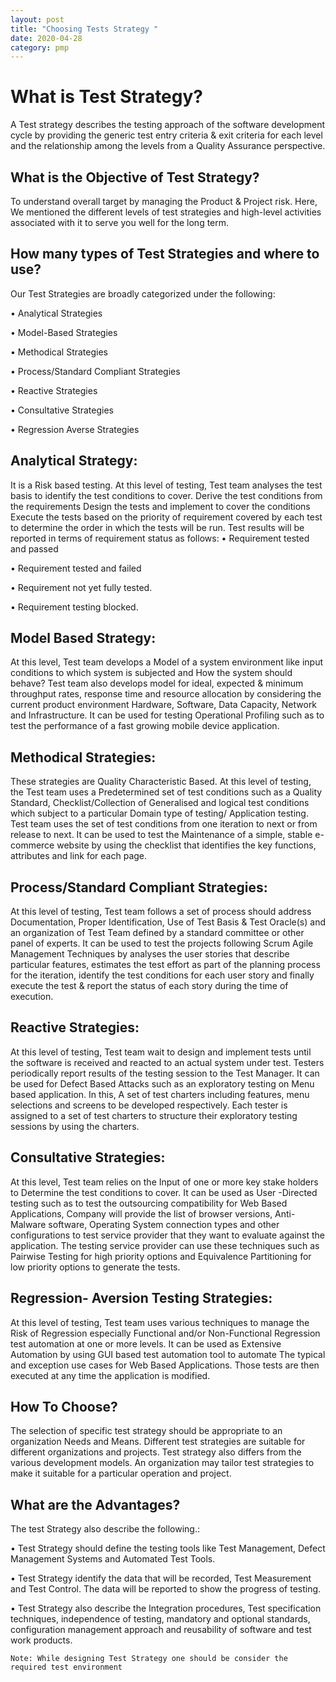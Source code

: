 ```yaml
---
layout: post
title: "Choosing Tests Strategy "
date: 2020-04-28
category: pmp
---
```

# What is Test Strategy?
A Test strategy describes the testing approach of the software development cycle by
providing the generic test entry criteria & exit criteria for each level and the relationship
among the levels from a Quality Assurance perspective.

## What is the Objective of Test Strategy?

To understand overall target by managing the Product & Project risk. Here, We
mentioned the different levels of test strategies and high-level activities associated with
it to serve you well for the long term.
## How many types of Test Strategies and where to use?
Our Test Strategies are broadly categorized under the following:

• Analytical Strategies

• Model-Based Strategies

• Methodical Strategies

• Process/Standard Compliant Strategies

• Reactive Strategies

• Consultative Strategies

• Regression Averse Strategies 

## Analytical Strategy:
It is a Risk based testing. At this level of testing, Test team analyses the test basis to
identify the test conditions to cover.
Derive the test conditions from the requirements Design the tests and implement to
cover the conditions Execute the tests based on the priority of requirement covered by
each test to determine the order in which the tests will be run. Test results will be
reported in terms of requirement status as follows:
• Requirement tested and passed

• Requirement tested and failed

• Requirement not yet fully tested.

• Requirement testing blocked.

## Model Based Strategy:
At this level, Test team develops a Model of a system environment like input
conditions to which system is subjected and How the system should behave? Test team
also develops model for ideal, expected & minimum throughput rates, response time
and resource allocation by considering the current product environment Hardware,
Software, Data Capacity, Network and Infrastructure.
It can be used for testing Operational Profiling such as to test the performance of a fast
growing mobile device application.
## Methodical Strategies:
These strategies are Quality Characteristic Based. At this level of testing, the Test team
uses a Predetermined set of test conditions such as a Quality Standard,
Checklist/Collection of Generalised and logical test conditions which subject to a
particular Domain type of testing/ Application testing. Test team uses the set of test
conditions from one iteration to next or from release to next.
It can be used to test the Maintenance of a simple, stable e-commerce website by using
the checklist that identifies the key functions, attributes and link for each page.

## Process/Standard Compliant Strategies:
At this level of testing, Test team follows a set of process should address
Documentation, Proper Identification, Use of Test Basis & Test Oracle(s) and an
organization of Test Team defined by a standard committee or other panel of experts.
It can be used to test the projects following Scrum Agile Management Techniques by
analyses the user stories that describe particular features, estimates the test effort as
part of the planning process for the iteration, identify the test conditions for each user 
story and finally execute the test & report the status of each story during the time of
execution.
## Reactive Strategies:
At this level of testing, Test team wait to design and implement tests until the software is
received and reacted to an actual system under test. Testers periodically report results
of the testing session to the Test Manager.
It can be used for Defect Based Attacks such as an exploratory testing on Menu based
application. In this, A set of test charters including features, menu selections and
screens to be developed respectively. Each tester is assigned to a set of test charters to
structure their exploratory testing sessions by using the charters.
## Consultative Strategies:
At this level, Test team relies on the Input of one or more key stake holders to
Determine the test conditions to cover. It can be used as User -Directed testing such as
to test the outsourcing compatibility for Web Based Applications, Company will provide
the list of browser versions, Anti-Malware software, Operating System connection types
and other configurations to test service provider that they want to evaluate against the
application. The testing service provider can use these techniques such as Pairwise
Testing for high priority options and Equivalence Partitioning for low priority options to
generate the tests.
## Regression- Aversion Testing Strategies:
At this level of testing, Test team uses various techniques to manage the Risk of
Regression especially Functional and/or Non-Functional Regression test automation at
one or more levels.
It can be used as Extensive Automation by using GUI based test
automation tool to automate The typical and exception use cases for Web
Based Applications. Those tests are then executed at any time the
application is modified.
## How To Choose?
The selection of specific test strategy should be appropriate to an organization Needs
and Means. Different test strategies are suitable for different organizations and projects.
Test strategy also differs from the various development models. An organization may
tailor test strategies to make it suitable for a particular operation and project.
## What are the Advantages?
The test Strategy also describe the following.:

• Test Strategy should define the testing tools like Test Management, Defect
Management Systems and Automated Test Tools.

• Test Strategy identify the data that will be recorded, Test Measurement and Test
Control. The data will be reported to show the progress of testing.

• Test Strategy also describe the Integration procedures, Test specification
techniques, independence of testing, mandatory and optional standards,
configuration management approach and reusability of software and test work
products.

`Note: While designing Test Strategy one should be consider the required test
environment`

